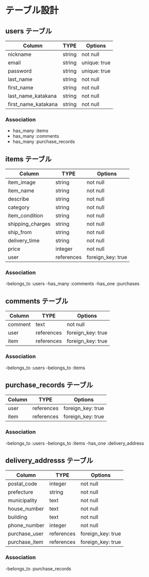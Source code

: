 # テーブル設計

## users テーブル

| Column               | TYPE    | Options      |
| -------------------- | ------- | ------------ |
| nickname             | string  | not null     |
| email                | string  | unique: true |
| password             | string  | unique: true |
| last_name            | string  | not null     |
| first_name           | string  | not null     |
| last_name_katakana   | string  | not null     |
| first_name_katakana  | string  | not null     |

### Association

- has_many :items
- has_many :comments
- has_many :purchase_records

## items テーブル

| Column            | TYPE       | Options           |
| ----------------- | ---------- | ----------------- |
| item_image        | string     | not null          |
| item_name         | string     | not null          |
| describe          | string     | not null          | 
| category          | string     | not null          |
| item_condition    | string     | not null          |
| shipping_charges  | string     | not null          |
| ship_from         | string     | not null          |
| delivery_time     | string     | not null          |
| price             | integer    | not null          |
| user              | references | foreign_key: true |

### Association

-belongs_to :users
-has_many :comments
-has_one :purchases

## comments テーブル

| Column            | TYPE       | Options           |
| ----------------- | ---------- | ----------------- |
| comment           | text       | not null          |
| user              | references | foreign_key: true |
| item              | references | foreign_key: true |

### Association

-belongs_to :users
-belongs_to :items

## purchase_records テーブル

| Column | TYPE       | Options           |
| ------ | ---------- | ----------------- |
| user   | references | foreign_key: true |
| item   | references | foreign_key: true |

### Association
-belongs_to :users
-belongs_to :items
-has_one :delivery_address

## delivery_addresss テーブル

| Column        | TYPE       | Options           |
| ------------- | ---------- | ----------------- |
| postal_code   | integer    | not null          |
| prefecture    | string     | not null          |
| municipality  | text       | not null          |
| house_number  | text       | not null          |
| building      | text       | not null          |
| phone_number  | integer    | not null          |
| purchase_user | references | foreign_key: true |
| purchase_item | references | foreign_key: true |

### Association
-belongs_to :purchase_records
